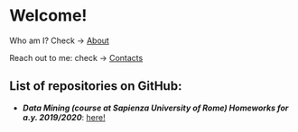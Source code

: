 # Welcome!

Who am I? Check -> [About](https://valgh.github.io/about)

Reach out to me: check -> [Contacts](https://valgh.github.io/contacts)

## List of repositories on GitHub:

* ***Data Mining (course at Sapienza University of Rome) Homeworks for a.y. 2019/2020***:  [here!](https://github.com/valgh/DataMiningHW)
